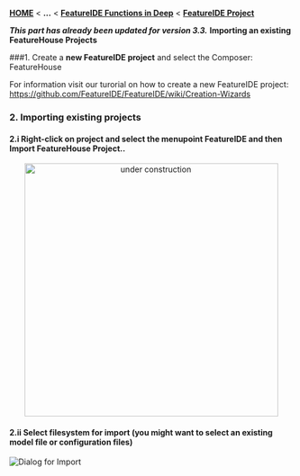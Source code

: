 <!-- Breadcrumb -->
[**HOME**](https://github.com/FeatureIDE/FeatureIDE/wiki) < **...** < [**FeatureIDE Functions in Deep**](https://github.com/FeatureIDE/FeatureIDE/wiki/FeatureIDE-Functions-in-Deep) < [**FeatureIDE Project**](https://github.com/FeatureIDE/FeatureIDE/wiki/FeatureIDE-Project)

<!-- Introduction -->
_**This part has already been updated for version 3.3.**_ 
**Importing an existing FeatureHouse Projects** 

<!-- Content -->
###1. Create a **new FeatureIDE project** and select the Composer: FeatureHouse

For information visit our turorial on how to create a new FeatureIDE project: https://github.com/FeatureIDE/FeatureIDE/wiki/Creation-Wizards

### 2. Importing existing projects
#### 2.i Right-click on project and select the menupoint **FeatureIDE** and then **Import FeatureHouse Project..**

<td width="350px"> <p align="center">
<img height="450px" alt="under construction" src="https://raw.githubusercontent.com/wiki/FeatureIDE/FeatureIDE/Assets/FeatureHouseImport/FeatureIDEmenu.png">
</p></td>

#### 2.ii Select filesystem for import (you might want to select an existing model file or configuration files)

![Dialog for Import](https://raw.githubusercontent.com/wiki/FeatureIDE/FeatureIDE/Assets/FeatureHouseImport/ImportDialog.png)



